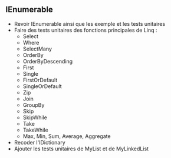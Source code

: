 ## IEnumerable

* Revoir IEnumerable ainsi que les exemple et les tests unitaires
* Faire des tests unitaires des fonctions principales de Linq : 
	* Select
	* Where
	* SelectMany
	* OrderBy
	* OrderByDescending
	* First
	* Single
	* FirstOrDefault
	* SingleOrDefault
	* Zip
	* Join
	* GroupBy
	* Skip
	* SkipWhile
	* Take
	* TakeWhile
	* Max, Min, Sum, Average, Aggregate
* Recoder l'IDictionary
* Ajouter les tests unitaires de MyList et de MyLinkedList